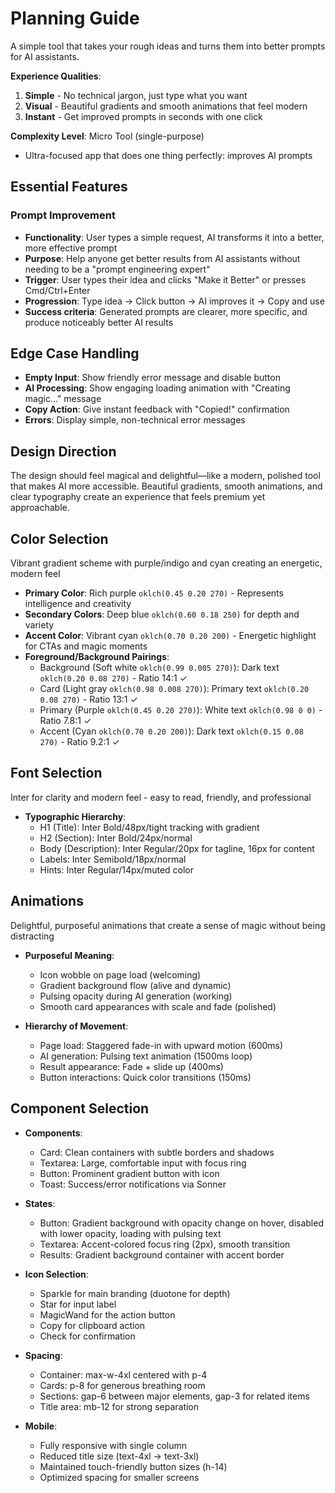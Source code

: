 # Planning Guide

A simple tool that takes your rough ideas and turns them into better prompts for AI assistants.

**Experience Qualities**:
1. **Simple** - No technical jargon, just type what you want
2. **Visual** - Beautiful gradients and smooth animations that feel modern
3. **Instant** - Get improved prompts in seconds with one click

**Complexity Level**: Micro Tool (single-purpose)
  - Ultra-focused app that does one thing perfectly: improves AI prompts

## Essential Features

### Prompt Improvement
- **Functionality**: User types a simple request, AI transforms it into a better, more effective prompt
- **Purpose**: Help anyone get better results from AI assistants without needing to be a "prompt engineering expert"
- **Trigger**: User types their idea and clicks "Make it Better" or presses Cmd/Ctrl+Enter
- **Progression**: Type idea → Click button → AI improves it → Copy and use
- **Success criteria**: Generated prompts are clearer, more specific, and produce noticeably better AI results

## Edge Case Handling
- **Empty Input**: Show friendly error message and disable button
- **AI Processing**: Show engaging loading animation with "Creating magic..." message
- **Copy Action**: Give instant feedback with "Copied!" confirmation
- **Errors**: Display simple, non-technical error messages

## Design Direction
The design should feel magical and delightful—like a modern, polished tool that makes AI more accessible. Beautiful gradients, smooth animations, and clear typography create an experience that feels premium yet approachable.

## Color Selection
Vibrant gradient scheme with purple/indigo and cyan creating an energetic, modern feel

- **Primary Color**: Rich purple `oklch(0.45 0.20 270)` - Represents intelligence and creativity
- **Secondary Colors**: Deep blue `oklch(0.60 0.18 250)` for depth and variety
- **Accent Color**: Vibrant cyan `oklch(0.70 0.20 200)` - Energetic highlight for CTAs and magic moments
- **Foreground/Background Pairings**:
  - Background (Soft white `oklch(0.99 0.005 270)`): Dark text `oklch(0.20 0.08 270)` - Ratio 14:1 ✓
  - Card (Light gray `oklch(0.98 0.008 270)`): Primary text `oklch(0.20 0.08 270)` - Ratio 13:1 ✓
  - Primary (Purple `oklch(0.45 0.20 270)`): White text `oklch(0.98 0 0)` - Ratio 7.8:1 ✓
  - Accent (Cyan `oklch(0.70 0.20 200)`): Dark text `oklch(0.15 0.08 270)` - Ratio 9.2:1 ✓

## Font Selection
Inter for clarity and modern feel - easy to read, friendly, and professional

- **Typographic Hierarchy**:
  - H1 (Title): Inter Bold/48px/tight tracking with gradient
  - H2 (Section): Inter Bold/24px/normal
  - Body (Description): Inter Regular/20px for tagline, 16px for content
  - Labels: Inter Semibold/18px/normal
  - Hints: Inter Regular/14px/muted color

## Animations
Delightful, purposeful animations that create a sense of magic without being distracting

- **Purposeful Meaning**: 
  - Icon wobble on page load (welcoming)
  - Gradient background flow (alive and dynamic)
  - Pulsing opacity during AI generation (working)
  - Smooth card appearances with scale and fade (polished)
  
- **Hierarchy of Movement**:
  - Page load: Staggered fade-in with upward motion (600ms)
  - AI generation: Pulsing text animation (1500ms loop)
  - Result appearance: Fade + slide up (400ms)
  - Button interactions: Quick color transitions (150ms)

## Component Selection
- **Components**:
  - Card: Clean containers with subtle borders and shadows
  - Textarea: Large, comfortable input with focus ring
  - Button: Prominent gradient button with icon
  - Toast: Success/error notifications via Sonner
  
- **States**:
  - Button: Gradient background with opacity change on hover, disabled with lower opacity, loading with pulsing text
  - Textarea: Accent-colored focus ring (2px), smooth transition
  - Results: Gradient background container with accent border
  
- **Icon Selection**:
  - Sparkle for main branding (duotone for depth)
  - Star for input label
  - MagicWand for the action button
  - Copy for clipboard action
  - Check for confirmation
  
- **Spacing**:
  - Container: max-w-4xl centered with p-4
  - Cards: p-8 for generous breathing room
  - Sections: gap-6 between major elements, gap-3 for related items
  - Title area: mb-12 for strong separation
  
- **Mobile**:
  - Fully responsive with single column
  - Reduced title size (text-4xl → text-3xl)
  - Maintained touch-friendly button sizes (h-14)
  - Optimized spacing for smaller screens
